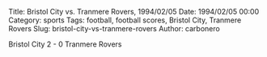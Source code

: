 Title: Bristol City vs. Tranmere Rovers, 1994/02/05
Date: 1994/02/05 00:00
Category: sports
Tags: football, football scores, Bristol City, Tranmere Rovers
Slug: bristol-city-vs-tranmere-rovers
Author: carbonero


Bristol City 2 - 0 Tranmere Rovers
